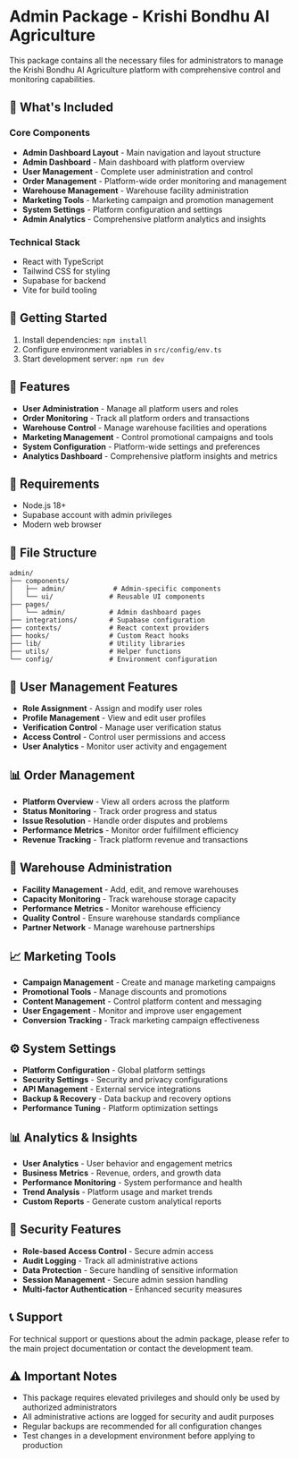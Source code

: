 # Admin Package - Krishi Bondhu AI Agriculture

This package contains all the necessary files for administrators to manage the Krishi Bondhu AI Agriculture platform with comprehensive control and monitoring capabilities.

## 👑 What's Included

### Core Components
- **Admin Dashboard Layout** - Main navigation and layout structure
- **Admin Dashboard** - Main dashboard with platform overview
- **User Management** - Complete user administration and control
- **Order Management** - Platform-wide order monitoring and management
- **Warehouse Management** - Warehouse facility administration
- **Marketing Tools** - Marketing campaign and promotion management
- **System Settings** - Platform configuration and settings
- **Admin Analytics** - Comprehensive platform analytics and insights

### Technical Stack
- React with TypeScript
- Tailwind CSS for styling
- Supabase for backend
- Vite for build tooling

## 🚀 Getting Started

1. Install dependencies: `npm install`
2. Configure environment variables in `src/config/env.ts`
3. Start development server: `npm run dev`

## 📱 Features

- **User Administration** - Manage all platform users and roles
- **Order Monitoring** - Track all platform orders and transactions
- **Warehouse Control** - Manage warehouse facilities and operations
- **Marketing Management** - Control promotional campaigns and tools
- **System Configuration** - Platform-wide settings and preferences
- **Analytics Dashboard** - Comprehensive platform insights and metrics

## 🔧 Requirements

- Node.js 18+
- Supabase account with admin privileges
- Modern web browser

## 📁 File Structure

```
admin/
├── components/
│   ├── admin/            # Admin-specific components
│   └── ui/              # Reusable UI components
├── pages/
│   └── admin/           # Admin dashboard pages
├── integrations/        # Supabase configuration
├── contexts/            # React context providers
├── hooks/               # Custom React hooks
├── lib/                 # Utility libraries
├── utils/               # Helper functions
└── config/              # Environment configuration
```

## 👥 User Management Features

- **Role Assignment** - Assign and modify user roles
- **Profile Management** - View and edit user profiles
- **Verification Control** - Manage user verification status
- **Access Control** - Control user permissions and access
- **User Analytics** - Monitor user activity and engagement

## 📊 Order Management

- **Platform Overview** - View all orders across the platform
- **Status Monitoring** - Track order progress and status
- **Issue Resolution** - Handle order disputes and problems
- **Performance Metrics** - Monitor order fulfillment efficiency
- **Revenue Tracking** - Track platform revenue and transactions

## 🏢 Warehouse Administration

- **Facility Management** - Add, edit, and remove warehouses
- **Capacity Monitoring** - Track warehouse storage capacity
- **Performance Metrics** - Monitor warehouse efficiency
- **Quality Control** - Ensure warehouse standards compliance
- **Partner Network** - Manage warehouse partnerships

## 📈 Marketing Tools

- **Campaign Management** - Create and manage marketing campaigns
- **Promotional Tools** - Manage discounts and promotions
- **Content Management** - Control platform content and messaging
- **User Engagement** - Monitor and improve user engagement
- **Conversion Tracking** - Track marketing campaign effectiveness

## ⚙️ System Settings

- **Platform Configuration** - Global platform settings
- **Security Settings** - Security and privacy configurations
- **API Management** - External service integrations
- **Backup & Recovery** - Data backup and recovery options
- **Performance Tuning** - Platform optimization settings

## 📊 Analytics & Insights

- **User Analytics** - User behavior and engagement metrics
- **Business Metrics** - Revenue, orders, and growth data
- **Performance Monitoring** - System performance and health
- **Trend Analysis** - Platform usage and market trends
- **Custom Reports** - Generate custom analytical reports

## 🔐 Security Features

- **Role-based Access Control** - Secure admin access
- **Audit Logging** - Track all administrative actions
- **Data Protection** - Secure handling of sensitive information
- **Session Management** - Secure admin session handling
- **Multi-factor Authentication** - Enhanced security measures

## 📞 Support

For technical support or questions about the admin package, please refer to the main project documentation or contact the development team.

## ⚠️ Important Notes

- This package requires elevated privileges and should only be used by authorized administrators
- All administrative actions are logged for security and audit purposes
- Regular backups are recommended for all configuration changes
- Test changes in a development environment before applying to production 